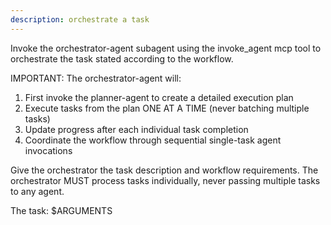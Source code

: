 ```yaml
---
description: orchestrate a task
---
```


Invoke the orchestrator-agent subagent using the invoke_agent mcp tool to orchestrate the task stated according to the workflow.

IMPORTANT: The orchestrator-agent will:
1. First invoke the planner-agent to create a detailed execution plan
2. Execute tasks from the plan ONE AT A TIME (never batching multiple tasks)
3. Update progress after each individual task completion
4. Coordinate the workflow through sequential single-task agent invocations

Give the orchestrator the task description and workflow requirements.
The orchestrator MUST process tasks individually, never passing multiple tasks to any agent.

The task: $ARGUMENTS 